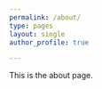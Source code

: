 ```yaml
---
permalink: /about/
type: pages
layout: single
author_profile: true

---
```


This is the about page.
